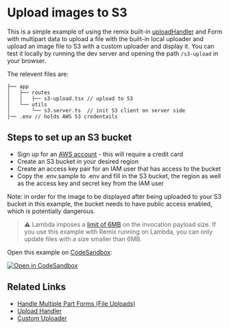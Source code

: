 # Upload images to S3

This is a simple example of using the remix built-in [uploadHandler](https://remix.run/docs/en/v1/api/remix#uploadhandler) and Form with multipart data to upload a file with the built-in local uploader and upload an image file to S3 with a custom uploader and display it. You can test it locally by running the dev server and opening the path `/s3-upload` in your browser.

The relevent files are:

```
├── app
│   ├── routes
│   │   ├── s3-upload.tsx // upload to S3
│   └── utils
│       └── s3.server.ts  // init S3 client on server side
|── .env // holds AWS S3 credentails
```

## Steps to set up an S3 bucket

- Sign up for an [AWS account](https://portal.aws.amazon.com/billing/signup) - this will require a credit card
- Create an S3 bucket in your desired region
- Create an access key pair for an IAM user that has access to the bucket
- Copy the .env.sample to .env and fill in the S3 bucket, the region as well as the access key and secret key from the IAM user

Note: in order for the image to be displayed after being uploaded to your S3 bucket in this example, the bucket needs to have public access enabled, which is potentially dangerous.

> :warning: Lambda imposes a [limit of 6MB](https://docs.aws.amazon.com/lambda/latest/dg/gettingstarted-limits.html) on the invocation payload size. If you use this example with Remix running on Lambda, you can only update files with a size smaller than 6MB.

Open this example on [CodeSandbox](https://codesandbox.com):

[![Open in CodeSandbox](https://codesandbox.io/static/img/play-codesandbox.svg)](https://codesandbox.io/s/github/remix-run/remix/tree/main/examples/file-and-s3-upload)

## Related Links

- [Handle Multiple Part Forms (File Uploads)](https://remix.run/docs/en/v1/api/remix#unstable_parsemultipartformdata-node)
- [Upload Handler](https://remix.run/docs/en/v1/api/remix#uploadhandler)
- [Custom Uploader](https://remix.run/docs/en/v1/api/remix#custom-uploadhandler)
